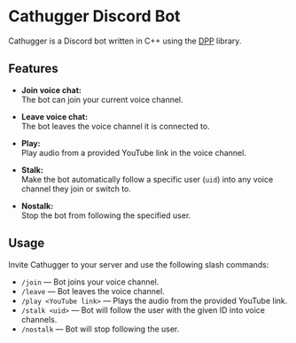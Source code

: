 # Cathugger Discord Bot

Cathugger is a Discord bot written in C++ using the [DPP](https://dpp.dev/index.html) library.

## Features

- **Join voice chat:**  
  The bot can join your current voice channel.

- **Leave voice chat:**  
  The bot leaves the voice channel it is connected to.

- **Play:**  
  Play audio from a provided YouTube link in the voice channel.

- **Stalk:**  
  Make the bot automatically follow a specific user (`uid`) into any voice channel they join or switch to.

- **Nostalk:**  
  Stop the bot from following the specified user.

## Usage

Invite Cathugger to your server and use the following slash commands:

- `/join` — Bot joins your voice channel.
- `/leave` — Bot leaves the voice channel.
- `/play <YouTube link>` — Plays the audio from the provided YouTube link.
- `/stalk <uid>` — Bot will follow the user with the given ID into voice channels.
- `/nostalk` — Bot will stop following the user.